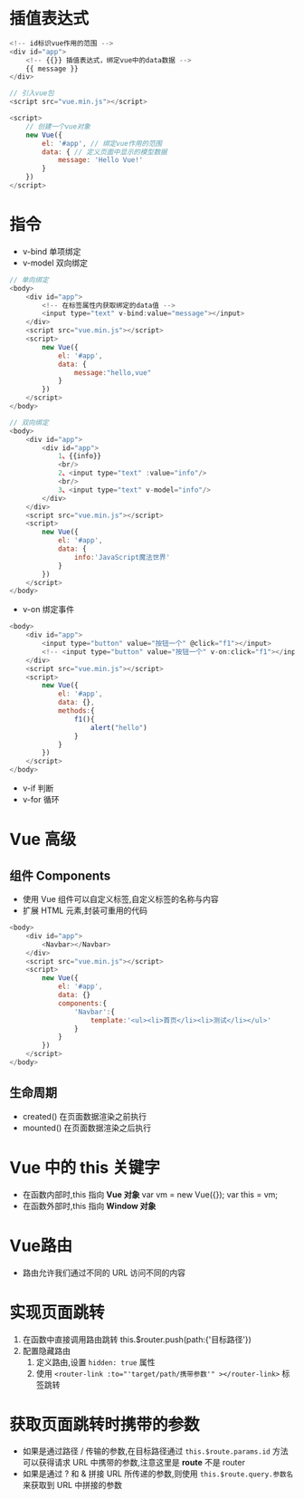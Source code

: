 # 插值表达式
```js
<!-- id标识vue作用的范围 -->
<div id="app">
    <!-- {{}} 插值表达式，绑定vue中的data数据 -->
    {{ message }}
</div>

// 引入vue包
<script src="vue.min.js"></script>

<script>
    // 创建一个vue对象
    new Vue({
        el: '#app', // 绑定vue作用的范围
        data: { // 定义页面中显示的模型数据
            message: 'Hello Vue!'
        }
    })
</script>
```
# 指令
- v-bind 单项绑定
- v-model 双向绑定
```js
// 单向绑定
<body>
    <div id="app">
        <!-- 在标签属性内获取绑定的data值 -->
        <input type="text" v-bind:value="message"></input>
    </div>
    <script src="vue.min.js"></script>
    <script>
        new Vue({
            el: '#app',
            data: {
                message:"hello,vue"
            }
        })
    </script>
</body>

// 双向绑定
<body>
    <div id="app">
        <div id="app">
            1、{{info}}
            <br/>
            2、<input type="text" :value="info"/>
            <br/>
            3、<input type="text" v-model="info"/>
        </div>
    </div>
    <script src="vue.min.js"></script>
    <script>
        new Vue({
            el: '#app',
            data: {
                info:'JavaScript魔法世界'
            }
        })
    </script>
</body>
```
- v-on 绑定事件
```js
<body>
    <div id="app">
        <input type="button" value="按钮一个" @click="f1"></input>
        <!-- <input type="button" value="按钮一个" v-on:click="f1"></input> -->
    </div>
    <script src="vue.min.js"></script>
    <script>
        new Vue({
            el: '#app',
            data: {},
            methods:{
                f1(){
                    alert("hello")
                }
            }
        })
    </script>
</body>
```
- v-if 判断
- v-for 循环

# Vue 高级
## 组件 Components
- 使用 Vue 组件可以自定义标签,自定义标签的名称与内容
- 扩展 HTML 元素,封装可重用的代码
```js
<body>
    <div id="app">
        <Navbar></Navbar>
    </div>
    <script src="vue.min.js"></script>
    <script>
        new Vue({
            el: '#app',
            data: {}
            components:{
                'Navbar':{
                    template:'<ul><li>首页</li><li>测试</li></ul>'
                }
            }
        })
    </script>
</body>
```
## 生命周期
- created() 在页面数据渲染之前执行
- mounted() 在页面数据渲染之后执行

# Vue 中的 this 关键字
- 在函数内部时,this 指向 **Vue 对象**
    var vm = new Vue({});
    var this = vm;
- 在函数外部时,this 指向 **Window 对象**

# Vue路由
- 路由允许我们通过不同的 URL 访问不同的内容

# 实现页面跳转
1. 在函数中直接调用路由跳转 this.$router.push(path:{'目标路径'})
2. 配置隐藏路由
	1. 定义路由,设置 `hidden: true` 属性
	2. 使用 `<router-link :to="'target/path/携带参数'" ></router-link>` 标签跳转
# 获取页面跳转时携带的参数
- 如果是通过路径 / 传输的参数,在目标路径通过 `this.$route.params.id` 方法可以获得请求 URL 中携带的参数,注意这里是 **route** 不是 router
- 如果是通过 ? 和 & 拼接 URL 所传递的参数,则使用 `this.$route.query.参数名` 来获取到 URL 中拼接的参数